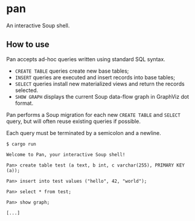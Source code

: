 # pan
An interactive Soup shell.

## How to use

Pan accepts ad-hoc queries written using standard SQL syntax.

 * `CREATE TABLE` queries create new base tables;
 * `INSERT` queries are executed and insert records into base tables;
 * `SELECT` queries install new materialized views and return the records selected.
 * `SHOW GRAPH` displays the current Soup data-flow graph in GraphViz dot format.

Pan performs a Soup migration for each new `CREATE TABLE` and `SELECT` query, but
will often reuse existing queries if possible.

Each query must be terminated by a semicolon and a newline.

```
$ cargo run

Welcome to Pan, your interactive Soup shell!

Pan> create table test (a text, b int, c varchar(255), PRIMARY KEY (a));

Pan> insert into test values ("hello", 42, "world");

Pan> select * from test;

Pan> show graph;

[...]
```
